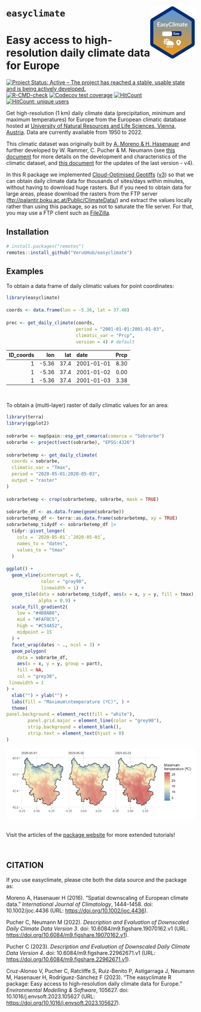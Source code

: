 
<!-- README.md is generated from README.Rmd. Please edit that file -->

# `easyclimate` <a href='https://verughub.github.io/easyclimate/'><img src="man/figures/easyclimate_logo_small.png" align="right" height="139"/></a>

# Easy access to high-resolution daily climate data for Europe

<!-- badges: start -->

[![Project Status: Active – The project has reached a stable, usable
state and is being actively
developed.](https://www.repostatus.org/badges/latest/active.svg)](https://www.repostatus.org/#active)
[![R-CMD-check](https://github.com/VeruGHub/easyclimate/actions/workflows/R-CMD-check.yaml/badge.svg)](https://github.com/VeruGHub/easyclimate/actions/workflows/R-CMD-check.yaml)
[![Codecov test
coverage](https://codecov.io/gh/VeruGHub/easyclimate/branch/master/graph/badge.svg)](https://codecov.io/gh/VeruGHub/easyclimate?branch=master)
[![HitCount](https://hits.dwyl.com/VeruGHub/easyclimate.svg?style=flat-square)](http://hits.dwyl.com/VeruGHub/easyclimate)
[![HitCount: unique
users](https://hits.dwyl.com/VeruGHub/easyclimate.svg?style=flat-square&show=unique)](http://hits.dwyl.com/VeruGHub/easyclimate)

<!-- badges: end -->

Get high-resolution (1 km) daily climate data (precipitation, minimum
and maximum temperatures) for Europe from the European climatic database
hosted at [University of Natural Resources and Life Sciences, Vienna,
Austria](https://boku.ac.at/en/wabo/waldbau/wir-ueber-uns/daten). Data
are currently available from 1950 to 2022.

This climatic dataset was originally built by [A. Moreno & H.
Hasenauer](https://doi.org/10.1002/joc.4436) and further developed by W.
Rammer, C. Pucher & M. Neumann (see [this
document](https://github.com/VeruGHub/easyclimate/tree/master/inst/Description_Evaluation_Validation_Downscaled_Climate_Data_v2.pdf)
for more details on the development and characteristics of the climatic
dataset, and [this
document](https://doi.org/10.6084/m9.figshare.22962671.v1) for the
updates of the last version - v4).

In this R package we implemented [Cloud-Optimised
Geotiffs](https://www.cogeo.org/)
([v3](https://github.com/VeruGHub/easyclimate/blob/master/inst/Description_Evaluation_Validation_Downscaled_Climate_Data_v2.pdf))
so that we can obtain daily climate data for thousands of sites/days
within minutes, without having to download huge rasters. But if you need
to obtain data for large areas, please download the rasters from the FTP
server (<ftp://palantir.boku.ac.at/Public/ClimateData/>) and extract the
values locally rather than using this package, so as not to saturate the
file server. For that, you may use a FTP client such as
[FileZilla](https://filezilla-project.org/).

## Installation

``` r
# install.packages("remotes")
remotes::install_github("VeruGHub/easyclimate")
```

## Examples

To obtain a data frame of daily climatic values for point coordinates:

``` r
library(easyclimate)

coords <- data.frame(lon = -5.36, lat = 37.40)

prec <- get_daily_climate(coords, 
                          period = "2001-01-01:2001-01-03", 
                          climatic_var = "Prcp",
                          version = 4) # default
```

| ID_coords |   lon |  lat | date       | Prcp |
|----------:|------:|-----:|:-----------|-----:|
|         1 | -5.36 | 37.4 | 2001-01-01 | 8.30 |
|         1 | -5.36 | 37.4 | 2001-01-02 | 0.00 |
|         1 | -5.36 | 37.4 | 2001-01-03 | 3.38 |

<br>

To obtain a (multi-layer) raster of daily climatic values for an area:

``` r
library(terra)
library(ggplot2)

sobrarbe <- mapSpain::esp_get_comarca(comarca = "Sobrarbe")
sobrarbe <- project(vect(sobrarbe), "EPSG:4326")

sobrarbetemp <- get_daily_climate(
  coords = sobrarbe,
  climatic_var = "Tmax",
  period = "2020-05-01:2020-05-03",
  output = "raster"
)

sobrarbetemp <- crop(sobrarbetemp, sobrarbe, mask = TRUE)

sobrarbe_df <- as.data.frame(geom(sobrarbe))
sobrarbetemp_df <- terra::as.data.frame(sobrarbetemp, xy = TRUE)
sobrarbetemp_tidydf <- sobrarbetemp_df |>
  tidyr::pivot_longer(
    cols = `2020-05-01`:`2020-05-03`,
    names_to = "dates",
    values_to = "tmax"
  )

ggplot() +
  geom_vline(xintercept = 0,
             color = "gray90",
             linewidth = 1) +
  geom_tile(data = sobrarbetemp_tidydf, aes(x = x, y = y, fill = tmax),
            alpha = 0.9) +
  scale_fill_gradient2(
    low = "#4B8AB8",
    mid = "#FAFBC5",
    high = "#C54A52",
    midpoint = 15
  ) +
  facet_wrap(dates ~ ., ncol = 3) +
  geom_polygon(
    data = sobrarbe_df,
    aes(x = x, y = y, group = part),
    fill = NA,
    col = "grey30",
 linewidth = 1
) +
  xlab("") + ylab("") +
  labs(fill = "Maximum\ntemperature (ºC)", ) +
  theme(
panel.background = element_rect(fill = "white"),
        panel.grid.major = element_line(color = "grey90"),
        strip.background = element_blank(),
        strip.text = element_text(hjust = 0)
)
```

![](man/figures/README-unnamed-chunk-3-1.png)<!-- -->

<br> Visit the articles of the [package
website](https://verughub.github.io/easyclimate/) for more extended
tutorials!

<br>

## CITATION

If you use easyclimate, please cite both the data source and the package
as:

Moreno A, Hasenauer H (2016). “Spatial downscaling of European climate
data.” *International Journal of Climatology*, 1444–1458. doi:
10.1002/joc.4436 (URL: <https://doi.org/10.1002/joc.4436>).

Pucher C, Neumann M (2022). *Description and Evaluation of Downscaled
Daily Climate Data Version 3*. doi: 10.6084/m9.figshare.19070162.v1
(URL: <https://doi.org/10.6084/m9.figshare.19070162.v1>).

Pucher C (2023). *Description and Evaluation of Downscaled Daily Climate
Data Version 4*. doi: 10.6084/m9.figshare.22962671.v1 (URL:
<https://doi.org/10.6084/m9.figshare.22962671.v1>).

Cruz-Alonso V, Pucher C, Ratcliffe S, Ruiz-Benito P, Astigarraga J,
Neumann M, Hasenauer H, Rodríguez-Sánchez F (2023). “The easyclimate R
package: Easy access to high-resolution daily climate data for Europe.”
*Environmental Modelling & Software*, 105627. doi:
10.1016/j.envsoft.2023.105627 (URL:
<https://doi.org/10.1016/j.envsoft.2023.105627>).
